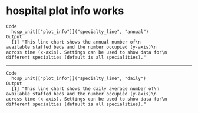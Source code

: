 # hospital plot info works

    Code
      hosp_unit[["plot_info"]]("specialty_line", "annual")
    Output
      [1] "This line chart shows the annual number of\n                    available staffed beds and the number occupied (y-axis)\n                    across time (x-axis). Settings can be used to show data for\n                    different specialties (default is all specialities)."

---

    Code
      hosp_unit[["plot_info"]]("specialty_line", "daily")
    Output
      [1] "This line chart shows the daily average number of\n                    available staffed beds and the number occupied (y-axis)\n                    across time (x-axis). Settings can be used to show data for\n                    different specialties (default is all specialities)."


